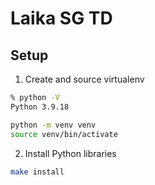 # Laika SG TD

## Setup

1. Create and source virtualenv

```bash
% python -V
Python 3.9.18

python -m venv venv
source venv/bin/activate
```

2. Install Python libraries
```bash
make install
```

